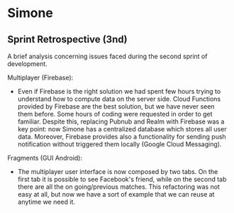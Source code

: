 # Simone

## Sprint Retrospective (3nd)

A brief analysis concerning issues faced during the second sprint of development.


Multiplayer (Firebase):

- Even if Firebase is the right solution we had spent few hours trying to understand how to compute data on the server side. Cloud Functions provided by Firebase are the best solution, but we have never seen them before. Some hours of coding were requested in order to get familiar. Despite this, replacing Pubnub and Realm with Firebase was a key point: now Simone has a centralized database which stores all user data. Moreover, Firebase provides also a functionality for sending push notification without triggered them locally (Google Cloud Messaging). 


Fragments (GUI Android):

- The multiplayer user interface is now composed by two tabs. On the first tab it is possible to see Facebook's friend, while on the second tab there are all the on going/previous matches. This refactoring was not easy at all, but now we have a sort of example that we can reuse at anytime we need it.

